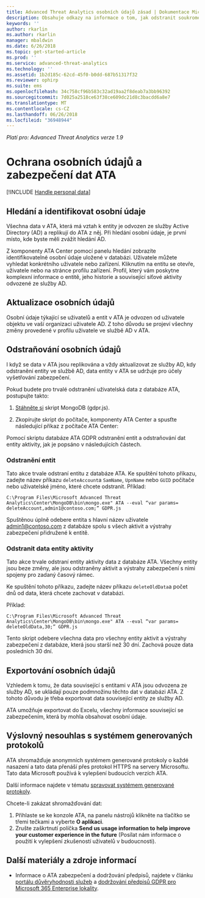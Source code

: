 ```yaml
---
title: Advanced Threat Analytics osobních údajů zásad | Dokumentace Microsoftu
description: Obsahuje odkazy na informace o tom, jak odstranit soukromé informace a osobní dat z ATA.
keywords: ''
author: rkarlin
ms.author: rkarlin
manager: mbaldwin
ms.date: 6/26/2018
ms.topic: get-started-article
ms.prod: ''
ms.service: advanced-threat-analytics
ms.technology: ''
ms.assetid: 1b2d185c-62cd-45f0-b0dd-687b51317f32
ms.reviewer: ophirp
ms.suite: ems
ms.openlocfilehash: 34c758cf96b583c32ad19aa2f8deab7a3bb96392
ms.sourcegitcommit: 7d025a2518ce63f38ce609dc21d8c3bacdd6a8e7
ms.translationtype: MT
ms.contentlocale: cs-CZ
ms.lasthandoff: 06/26/2018
ms.locfileid: "36948944"
---
```

*Platí pro: Advanced Threat Analytics verze 1.9*

# <a name="ata-data-security-and-privacy"></a>Ochrana osobních údajů a zabezpečení dat ATA

[!INCLUDE [Handle personal data](../includes/gdpr-intro-sentence.md)]

## <a name="searching-for-and-identifying-personal-data"></a>Hledání a identifikovat osobní údaje 

Všechna data v ATA, která má vztah k entity je odvozen ze služby Active Directory (AD) a replikují do ATA z něj. Při hledání osobní údaje, je první místo, kde byste měli zvážit hledání AD. 

Z komponenty ATA Center pomocí panelu hledání zobrazíte identifikovatelné osobní údaje uložené v databázi. Uživatele můžete vyhledat konkrétního uživatele nebo zařízení. Kliknutím na entitu se otevře, uživatele nebo na stránce profilu zařízení. Profil, který vám poskytne komplexní informace o entitě, jeho historie a související síťové aktivity odvozené ze služby AD. 

## <a name="updating-personal-data"></a>Aktualizace osobních údajů 

Osobní údaje týkající se uživatelů a entit v ATA je odvozen od uživatele objektu ve vaší organizaci uživatele AD. Z toho důvodu se projeví všechny změny provedené v profilu uživatele ve službě AD v ATA. 

## <a name="deleting-personal-data"></a>Odstraňování osobních údajů 

I když se data v ATA jsou replikována a vždy aktualizovat ze služby AD, kdy odstranění entity ve službě AD, data entity v ATA se udržuje pro účely vyšetřování zabezpečení. 

Pokud budete pro trvalé odstranění uživatelská data z databáze ATA, postupujte takto: 

1. [Stáhněte si](https://aka.ms/ata-gdpr-script) skript MongoDB (gdpr.js).  

2. Zkopírujte skript do počítače, komponenty ATA Center a spusťte následující příkaz z počítače ATA Center: 

Pomocí skriptu databáze ATA GDPR odstranění entit a odstraňování dat entity aktivity, jak je popsáno v následujících částech.

### <a name="delete-entities"></a>Odstranění entit

Tato akce trvale odstraní entitu z databáze ATA. Ke spuštění tohoto příkazu, zadejte název příkazu `deleteAccount`a `SamName`, `UpnName` nebo `GUID` počítače nebo uživatelské jméno, které chcete odstranit. Příklad: 

`C:\Program Files\Microsoft Advanced Threat Analytics\Center\MongoDB\bin\mongo.exe" ATA --eval “var params= deleteAccount,admin1@contoso.com;” GDPR.js `

Spuštěnou úplně odebere entita s hlavní název uživatele admin1@contoso.com z databáze spolu s všech aktivit a výstrahy zabezpečení přidružené k entitě. 

### <a name="delete-entity-activity-data"></a>Odstranit data entity aktivity

Tato akce trvale odstraní entity aktivity data z databáze ATA. Všechny entity jsou beze změny, ale jsou odstraněny aktivit a výstrahy zabezpečení s nimi spojeny pro zadaný časový rámec. 

Ke spuštění tohoto příkazu, zadejte název příkazu `deleteOldData`a počet dnů od data, která chcete zachovat v databázi. 

Příklad: 

`C:\Program Files\Microsoft Advanced Threat Analytics\Center\MongoDB\bin\mongo.exe" ATA --eval “var params= deleteOldData,30;” GDPR.js`

Tento skript odebere všechna data pro všechny entity aktivit a výstrahy zabezpečení z databáze, která jsou starší než 30 dní. Zachová pouze data posledních 30 dní.

## <a name="exporting-personal-data"></a>Exportování osobních údajů 

Vzhledem k tomu, že data související s entitami v ATA jsou odvozena ze služby AD, se ukládají pouze podmnožinu těchto dat v databázi ATA. Z tohoto důvodu je třeba exportovat data související entity ze služby AD. 

ATA umožňuje exportovat do Excelu, všechny informace související se zabezpečením, která by mohla obsahovat osobní údaje. 

 
## <a name="opt-out-of-system-generated-logs"></a>Výslovný nesouhlas s systémem generovaných protokolů 

ATA shromažďuje anonymních systémem generované protokoly o každé nasazení a tato data přenáší přes protokol HTTPS na servery Microsoftu. Tato data Microsoft používá k vylepšení budoucích verzích ATA. 

Další informace najdete v tématu [spravovat systémem generované protokoly](manage-telemetry-settings.md).

Chcete-li zakázat shromažďování dat:

1. Přihlaste se ke konzole ATA, na panelu nástrojů klikněte na tlačítko se třemi tečkami a vyberte **O aplikaci**. 
2. Zrušte zaškrtnutí políčka **Send us usage information to help improve your customer experience in the future** (Posílat nám informace o použití k vylepšení zkušeností uživatelů v budoucnosti). 

## <a name="additional-resources"></a>Další materiály a zdroje informací

- Informace o ATA zabezpečení a dodržování předpisů, najdete v článku [portálu důvěryhodnosti služeb](https://servicetrust.microsoft.com/ViewPage/GDPRGetStarted) a [dodržování předpisů GDPR pro Microsoft 365 Enterprise lokality](https://docs.microsoft.com/microsoft-365/compliance/compliance-solutions-overview).
